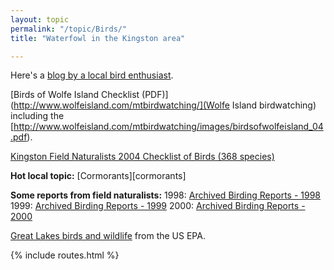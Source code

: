 ```yaml
---
layout: topic
permalink: "/topic/Birds/"
title: "Waterfowl in the Kingston area"

---
```



  Here's a [blog by a local bird enthusiast](http://nightofthekingfisher.blogspot.com/).

  [Birds of Wolfe Island Checklist (PDF)](http://www.wolfeisland.com/mtbirdwatching/](Wolfe Island birdwatching) including the [http://www.wolfeisland.com/mtbirdwatching/images/birdsofwolfeisland_04.pdf).

[Kingston Field Naturalists 2004 Checklist of Birds (368 species)](http://www.kingstonfieldnaturalists.org/checklists/kingstonbirds.pdf)

**Hot local topic:** [Cormorants][cormorants]

**Some reports from field naturalists:**
1998: [Archived Birding Reports - 1998](http://www.web-nat.com/bic/ont/Archives/arckin98.htm)
1999: [Archived Birding Reports - 1999](http://www.web-nat.com/bic/ont/Archives/arckin99.htm)
2000: [Archived Birding Reports - 2000](http://www.web-nat.com/bic/ont/Archives/arckin2002.htm)

[Great Lakes birds and wildlife](http://www.epa.gov/glnpo/image/viz_nat4.html) from the US EPA.

{% include routes.html %}
